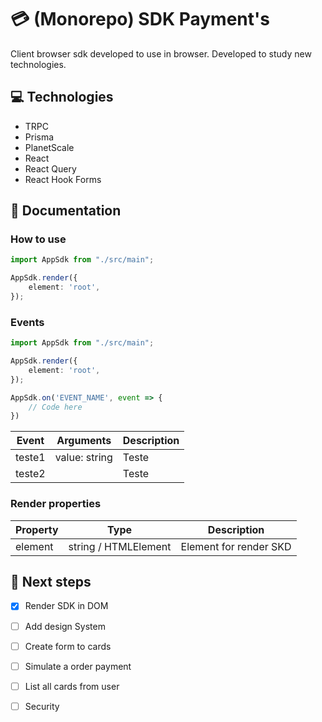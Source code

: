 # 💳 (Monorepo) SDK Payment's

Client browser sdk developed to use in browser.
Developed to study new technologies.

## 💻 Technologies

* TRPC
* Prisma
* PlanetScale
* React
* React Query
* React Hook Forms

## 📜 Documentation

### How to use

```typescript
import AppSdk from "./src/main";

AppSdk.render({
    element: 'root',
});
```

### Events

```typescript
import AppSdk from "./src/main";

AppSdk.render({
    element: 'root',
});

AppSdk.on('EVENT_NAME', event => {
    // Code here
})
```

| Event  | Arguments     | Description |
|--------|---------------|-------------|
| teste1 | value: string | Teste       |
| teste2 |               | Teste       |

### Render properties

| Property | Type                 | Description            |
|----------|----------------------|------------------------|
| element  | string / HTMLElement | Element for render SKD |

## 🚀 Next steps
- [x] Render SDK in DOM
- [ ] Add design System 
- [ ] Create form to cards 
- [ ] Simulate a order payment 
- [ ] List all cards from user 
- [ ] Security 

